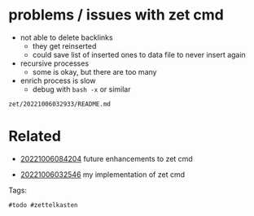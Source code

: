 # problems / issues with zet cmd

- not able to delete backlinks
  - they get reinserted
  - could save list of inserted ones to data file to never insert again
- recursive processes
  - some is okay, but there are too many
- enrich process is slow
  - debug with `bash -x` or similar

` zet/20221006032933/README.md `

# Related

- [20221006084204](/zet/20221006084204/README.md) future enhancements to zet cmd

- [20221006032546](/zet/20221006032546/README.md) my implementation of zet cmd

Tags:

    #todo #zettelkasten 
